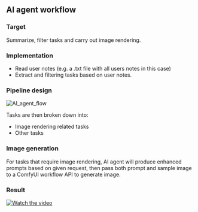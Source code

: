 ## AI agent workflow ## 

### Target ### 
Summarize, filter tasks and carry out image rendering.

### Implementation ###
- Read user notes (e.g. a .txt file with all users notes in this case)
- Extract and filtering tasks based on user notes.

### Pipeline design ###
![AI_agent_flow](https://github.com/user-attachments/assets/7f069b23-cf98-4a2f-9cd3-3f0725c7ce86)


Tasks are then broken down into:
- Image rendering related tasks
- Other tasks

### Image generation ###  
For tasks that require image rendering, AI agent will produce enhanced prompts based on given request, then pass both prompt and sample image to a ComfyUI workflow API to generate image.

### Result ### 
[![Watch the video](https://github.com/user-attachments/assets/ce2351a0-0c08-477c-92a6-a3449ad34d45)](https://www.canva.com/design/DAGiu2-HZzY/3ORq-Yog5FzlnzGbrMPDiQ/watch?utm_content=DAGiu2-HZzY&utm_campaign=designshare&utm_medium=link2&utm_source=uniquelinks&utlId=h2d691d8b4c)
